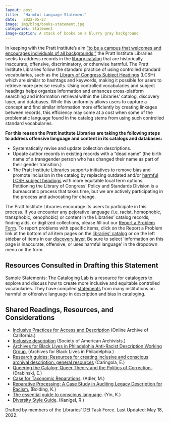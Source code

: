 ```yaml
---
layout: post
title:  "Harmful Language Statement"
date:   2022-05-27
image: img/blog/books-statement.jpg
categories: Statement
image-caption: A stack of books on a blurry gray background
---
```



In keeping with the Pratt Institute’s aim [“to be a campus that welcomes and encourages individuals of all backgrounds,”](https://www.pratt.edu/the-institute/diversity-and-inclusion/) the Pratt Institute Libraries seeks to address records in the [library catalog](https://cat.pratt.edu/) that are historically inaccurate, offensive, discriminatory, or otherwise harmful. The Pratt Institute Libraries follow the standard practice of using controlled standard  vocabularies, such as the [Library of Congress Subject Headings](https://en.wikipedia.org/wiki/Library_of_Congress_Subject_Headings) (LCSH) which are similar to hashtags and keywords, making it possible for users to retrieve more precise results. Using controlled vocabularies and subject headings helps organize information and enhances cross-platform searching and information retrieval within the Libraries’ catalog, discovery layer, and databases. While this uniformity allows users to capture a concept and find similar information more efficiently by creating linkages between records, this efficiency may come at a cost when some of the problematic language found in the catalog stems from using such controlled standard vocabularies.

**For this reason the Pratt Institute Libraries are taking the following steps to address offensive language and content in its catalogs and databases:**

- Systematically revise and update collection descriptions.
- Update author records in existing records with a “dead name” (the birth name of a transgender person who has changed their name as part of their gender transition.)
- The Pratt Institute Libraries supports initiatives to remove bias and promote inclusion in the catalog by replacing outdated and/or [harmful LCSH subject headings](https://cataloginglab.org/problem-lcsh/) with more equitable local term options. Petitioning the Library of Congress' Policy and Standards Division is a bureaucratic process that takes time, but we are actively participating in the process and advocating for change.

The Pratt Institute Libraries encourage its users to participate in this process. If you encounter any pejorative language (i.e. racist, homophobic, transphobic, xenophobic) or content in the Libraries’ catalog records, finding aids, or digitized collections, please fill out our [Report a Problem Form](https://pratt.libwizard.com/f/reportaproblem). To report problems with specific items, click on the Report a Problem link at the bottom of all item pages on the [libraries’ catalog](https://cat.pratt.edu/) or on the left sidebar of items in our [discovery layer](https://search.ebscohost.com/login.aspx?direct=true&authtype=ip,guest&custid=s8440772&setup=1&groupid=main&profile=eds). Be sure to select 'information on this page is inaccurate, offensive, or uses harmful language' in the dropdown menu on the form.

## Resources Consulted in Drafting this Statement

Sample Statements:
The Cataloging Lab is a resource for catalogers to explore and discuss how to create more inclusive and equitable controlled vocabularies. They have compiled [statements](http://cataloginglab.org/list-of-statements-on-bias-in-library-and-archives-description/) from many institutions on harmful or offensive language in description and bias in cataloging.

## Shared Readings, Resources, and Considerations

- [Inclusive Practices for Access and Description](https://help.oac.cdlib.org/support/solutions/articles/9000198722-shared-readings-resources-and-considerations-inclusive-practices-for-access-and-description) (Online Archive of California.)
- [Inclusive description](https://www2.archivists.org/groups/description-section/inclusive-description) (Society of American Archivists.)
- [Archives for Black Lives in Philadelphia Anti-Racist Description Working Group.](https://archivesforblacklives.files.wordpress.com/2019/10/ardr_final.pdf) (Archives for Black Lives in Philadelphia.)
- [Research guides: Resources for creating inclusive and conscious archival description: general resources](https://lib.guides.umd.edu/conscious-archival-description/general-resources) (Caringola, E.)
- [Queering the Catalog: Queer Theory and the Politics of Correction.](https://digitalcommons.liu.edu/brooklyn_libfacpubs/9/). (Drabinski, E.)
- [Case for Taxonomic Reparations](https://login.ezproxy.pratt.edu/login?url=https://search.ebscohost.com/login.aspx?direct=true&db=lls&AN=120358351&site=eds-live&scope=site). (Adler, M.)
- [Reparative Processing: A Case Study in Auditing Legacy Description for Racism.](https://drive.google.com/open?id=1MhOXx5ZlVjb_8pfvvFquMqLsUUlOHFFMT4js5EP4qnA) (Bolding, K.)
- [The essential guide to conscious language](https://consciousstyleguide.com/). (Yin, K.)
- [Diversity Style Guide](https://www.diversitystyleguide.com/). (Kanigel, R.)

Drafted by members of the Libraries' DEI Task Force. Last Updated: May 18, 2022.
